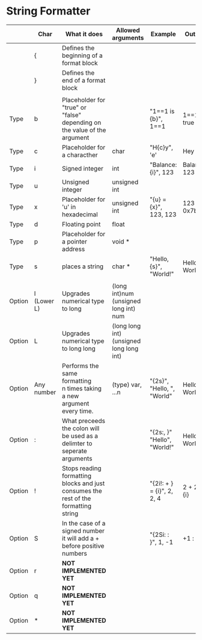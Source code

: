 # String Formatter

|  | Char | What it does | Allowed arguments | Example | Output |
| - | - | - | - | - | - |
| | { | Defines the beginning of a format block |
| | } | Defines the end of a format block |
| |
| Type | b | Placeholder for "true" or "false"<br>depending on the value of the<br>argument | | "1==1 is {b}", 1==1 | 1==1 is true
| Type | c | Placeholder for a characther | char | "H{c}y", 'e' | Hey |
| Type | i | Signed integer | int | "Balance: {i}", 123 | Balance: 123 |
| Type | u | Unsigned integer | unsigned int |
| Type | x | Placeholder for 'u' in hexadecimal | unsigned int | "{u} = {x}", 123, 123 | 123 = 0x7b |
| Type | d | Floating point | float |
| Type | p | Placeholder for a pointer address | void * |
| Type | s | places a string | char * | "Hello, {s}", "World!" | Hello, World! |
| |
| Option | l (Lower L) | Upgrades numerical type to long | (long int)num<br>(unsigned long int) num |
| Option | L | Upgrades numerical type to long long | (long long int)<br>(unsigned long long int) |
| Option | Any number | Performs the same formatting<br>n times taking a new argument every time. | (type) var, ...n | "{2s}", "Hello, ", "World" | Hello, World!
| Option | : | What preceeds the colon will be used as a delimter to seperate arguments | | "{2s:, }" "Hello", "World!" | Hello, World!
| Option | ! | Stops reading formatting blocks and just consumes the rest of the formatting string | | "{2i!: + } = {i}", 2, 2, 4 | 2 + 2 = {i}
| Option | S | In the case of a signed number it will add a + before positive numbers | | "{2Si: : }", 1, -1 | +1 : -1
| Option | r | **NOT IMPLEMENTED YET** |
| Option | q | **NOT IMPLEMENTED YET** |
| Option | * | **NOT IMPLEMENTED YET** |
